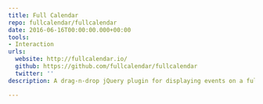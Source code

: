 ```yaml
---
title: Full Calendar
repo: fullcalendar/fullcalendar
date: 2016-06-16T00:00:00.000+00:00
tools:
- Interaction
urls:
  website: http://fullcalendar.io/
  github: https://github.com/fullcalendar/fullcalendar
  twitter: ''
description: A drag-n-drop jQuery plugin for displaying events on a full-sized calendar.

---
```

